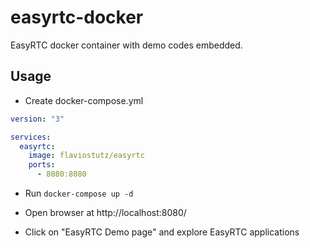 # easyrtc-docker
EasyRTC docker container with demo codes embedded.

## Usage

* Create docker-compose.yml

```yml
version: "3"

services:
  easyrtc:
    image: flaviostutz/easyrtc
    ports:
      - 8080:8080
```

* Run ```docker-compose up -d```

* Open browser at http://localhost:8080/

* Click on "EasyRTC Demo page" and explore EasyRTC applications


